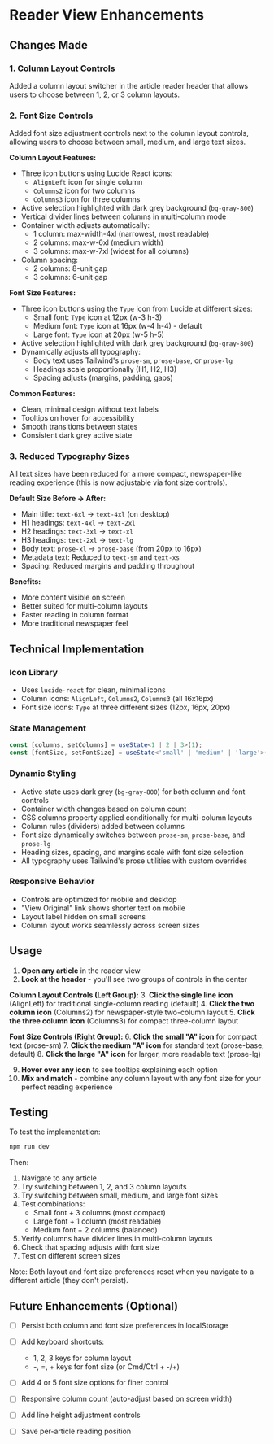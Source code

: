 # Reader View Enhancements

## Changes Made

### 1. Column Layout Controls
Added a column layout switcher in the article reader header that allows users to choose between 1, 2, or 3 column layouts.

### 2. Font Size Controls  
Added font size adjustment controls next to the column layout controls, allowing users to choose between small, medium, and large text sizes.

**Column Layout Features:**
- Three icon buttons using Lucide React icons:
  - `AlignLeft` icon for single column
  - `Columns2` icon for two columns
  - `Columns3` icon for three columns
- Active selection highlighted with dark grey background (`bg-gray-800`)
- Vertical divider lines between columns in multi-column mode
- Container width adjusts automatically:
  - 1 column: max-width-4xl (narrowest, most readable)
  - 2 columns: max-w-6xl (medium width)
  - 3 columns: max-w-7xl (widest for all columns)
- Column spacing:
  - 2 columns: 8-unit gap
  - 3 columns: 6-unit gap

**Font Size Features:**
- Three icon buttons using the `Type` icon from Lucide at different sizes:
  - Small font: `Type` icon at 12px (w-3 h-3)
  - Medium font: `Type` icon at 16px (w-4 h-4) - default
  - Large font: `Type` icon at 20px (w-5 h-5)
- Active selection highlighted with dark grey background (`bg-gray-800`)
- Dynamically adjusts all typography:
  - Body text uses Tailwind's `prose-sm`, `prose-base`, or `prose-lg`
  - Headings scale proportionally (H1, H2, H3)
  - Spacing adjusts (margins, padding, gaps)
  
**Common Features:**
- Clean, minimal design without text labels
- Tooltips on hover for accessibility
- Smooth transitions between states
- Consistent dark grey active state

### 3. Reduced Typography Sizes
All text sizes have been reduced for a more compact, newspaper-like reading experience (this is now adjustable via font size controls).

**Default Size Before → After:**
- Main title: `text-6xl` → `text-4xl` (on desktop)
- H1 headings: `text-4xl` → `text-2xl`
- H2 headings: `text-3xl` → `text-xl`
- H3 headings: `text-2xl` → `text-lg`
- Body text: `prose-xl` → `prose-base` (from 20px to 16px)
- Metadata text: Reduced to `text-sm` and `text-xs`
- Spacing: Reduced margins and padding throughout

**Benefits:**
- More content visible on screen
- Better suited for multi-column layouts
- Faster reading in column format
- More traditional newspaper feel

## Technical Implementation

### Icon Library
- Uses `lucide-react` for clean, minimal icons
- Column icons: `AlignLeft`, `Columns2`, `Columns3` (all 16x16px)
- Font size icons: `Type` at three different sizes (12px, 16px, 20px)

### State Management
```typescript
const [columns, setColumns] = useState<1 | 2 | 3>(1);
const [fontSize, setFontSize] = useState<'small' | 'medium' | 'large'>('medium');
```

### Dynamic Styling
- Active state uses dark grey (`bg-gray-800`) for both column and font controls
- Container width changes based on column count
- CSS columns property applied conditionally for multi-column layouts
- Column rules (dividers) added between columns
- Font size dynamically switches between `prose-sm`, `prose-base`, and `prose-lg`
- Heading sizes, spacing, and margins scale with font size selection
- All typography uses Tailwind's prose utilities with custom overrides

### Responsive Behavior
- Controls are optimized for mobile and desktop
- "View Original" link shows shorter text on mobile
- Layout label hidden on small screens
- Column layout works seamlessly across screen sizes

## Usage

1. **Open any article** in the reader view
2. **Look at the header** - you'll see two groups of controls in the center

**Column Layout Controls (Left Group):**
3. **Click the single line icon** (AlignLeft) for traditional single-column reading (default)
4. **Click the two column icon** (Columns2) for newspaper-style two-column layout
5. **Click the three column icon** (Columns3) for compact three-column layout

**Font Size Controls (Right Group):**
6. **Click the small "A" icon** for compact text (prose-sm)
7. **Click the medium "A" icon** for standard text (prose-base, default)
8. **Click the large "A" icon** for larger, more readable text (prose-lg)

9. **Hover over any icon** to see tooltips explaining each option
10. **Mix and match** - combine any column layout with any font size for your perfect reading experience

## Testing

To test the implementation:
```bash
npm run dev
```

Then:
1. Navigate to any article
2. Try switching between 1, 2, and 3 column layouts
3. Try switching between small, medium, and large font sizes
4. Test combinations: 
   - Small font + 3 columns (most compact)
   - Large font + 1 column (most readable)
   - Medium font + 2 columns (balanced)
5. Verify columns have divider lines in multi-column layouts
6. Check that spacing adjusts with font size
7. Test on different screen sizes

Note: Both layout and font size preferences reset when you navigate to a different article (they don't persist).

## Future Enhancements (Optional)

- [ ] Persist both column and font size preferences in localStorage
- [ ] Add keyboard shortcuts:
  - 1, 2, 3 keys for column layout
  - -, =, + keys for font size (or Cmd/Ctrl + -/+)
- [ ] Add 4 or 5 font size options for finer control
- [ ] Responsive column count (auto-adjust based on screen width)
- [ ] Add line height adjustment controls
- [ ] Save per-article reading position

